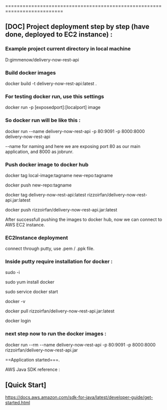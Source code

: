 
==========================================================================

## [DOC] Project deployment step by step (have done, deployed to EC2 instance) :

### Example project current directory in local machine

D:gimmenow/delivery-now-rest-api

### Build docker images

docker build -t delivery-now-rest-api:latest .

### For testing docker run, use this settings

docker run -p [exposedport]:[localport] image

### So docker run will be like this :

docker run --name delivery-now-rest-api -p 80:9091 -p 8000:8000 delivery-now-rest-api

--name for naming and here we are exposing port 80 as our main application, and 8000 as jobrunr.

### Push docker image to docker hub


docker tag local-image:tagname new-repo:tagname

docker push new-repo:tagname

docker tag delivery-now-rest-api:latest rizzoirfan/delivery-now-rest-api.jar:latest

docker push rizzoirfan/delivery-now-rest-api.jar:latest

After successfull pushing the images to docker hub, now we can connect to AWS EC2 instance.


### EC2Instance deployment 

connect through putty, use .pem / .ppk file.

### Inside putty require installation for docker : 


sudo -i

sudo yum install docker 

sudo service docker start

docker -v

docker pull rizzoirfan/delivery-now-rest-api.jar:latest

docker login


### next step now to run the docker images :

docker run --rm --name delivery-now-rest-api -p 80:9091 -p 8000:8000 rizzoirfan/delivery-now-rest-api.jar

==Application started===.

AWS Java SDK reference :

## [Quick Start]
https://docs.aws.amazon.com/sdk-for-java/latest/developer-guide/get-started.html
